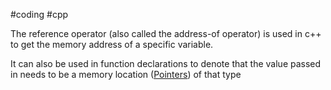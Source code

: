 ---
---

\#coding #cpp 

The reference operator (also called the address-of operator) is used in c++ to get the memory address of a specific variable. 

It can also be used in function declarations to denote that the value passed in needs to be a memory location ([Pointers](Pointers.md)) of that type
